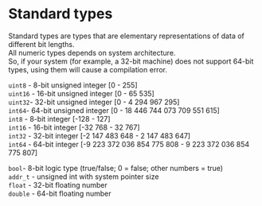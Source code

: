 # Standard types

Standard types are types that are elementary representations of data of different bit lengths. \
All numeric types depends on system architecture. \
So, if your system (for example, a 32-bit machine) does not support 64-bit types, using them will cause a compilation error.



`uint8` - 8-bit unsigned integer [0 - 255] \
`uint16` - 16-bit unsigned integer [0 - 65 535] \
`uint32`- 32-bit unsigned integer [0 - 4 294 967 295] \
`int64`- 64-bit unsigned integer [0 - 18 446 744 073 709 551 615] \
`int8` - 8-bit  integer [-128 - 127] \
`int16` - 16-bit integer [-32 768 - 32 767] \
`int32` - 32-bit integer [-2 147 483 648 - 2 147 483 647] \
`int64` - 64-bit integer [-9 223 372 036 854 775 808 - 9 223 372 036 854 775 807]

`bool`- 8-bit logic type (true/false; 0 = false; other numbers = true) \
`addr_t` - unsigned int with system pointer size \
`float` - 32-bit floating number \
`double` - 64-bit floating number
